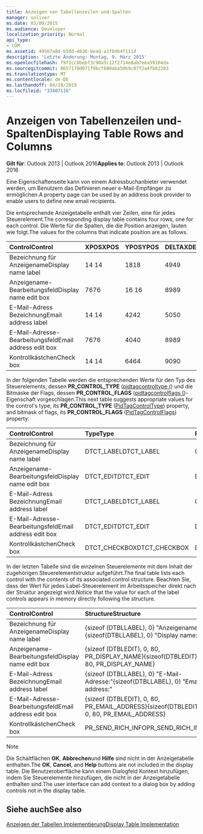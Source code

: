 ```yaml
---
title: Anzeigen von Tabellenzeilen und-Spalten
manager: soliver
ms.date: 03/09/2015
ms.audience: Developer
localization_priority: Normal
api_type:
- COM
ms.assetid: 49567a8d-b58d-4636-bead-a1f84b4f111d
description: 'Letzte Änderung: Montag, 9. März 2015'
ms.openlocfilehash: f9f1cc0bebf3c90a5c12f2714e8ab7eea59104da
ms.sourcegitcommit: 8657170d071f9bcf680aba50b9c07f2a4fb82283
ms.translationtype: MT
ms.contentlocale: de-DE
ms.lasthandoff: 04/28/2019
ms.locfileid: "33407116"
---
```

# <a name="displaying-table-rows-and-columns"></a><span data-ttu-id="434a3-103">Anzeigen von Tabellenzeilen und-Spalten</span><span class="sxs-lookup"><span data-stu-id="434a3-103">Displaying Table Rows and Columns</span></span>

  
  
<span data-ttu-id="434a3-104">**Gilt für**: Outlook 2013 | Outlook 2016</span><span class="sxs-lookup"><span data-stu-id="434a3-104">**Applies to**: Outlook 2013 | Outlook 2016</span></span> 
  
 <span data-ttu-id="434a3-105">Eine Eigenschaftenseite kann von einem Adressbuchanbieter verwendet werden, um Benutzern das Definieren neuer e-Mail-Empfänger zu ermöglichen.</span><span class="sxs-lookup"><span data-stu-id="434a3-105">A property page can be used by an address book provider to enable users to define new email recipients.</span></span> 
  
<span data-ttu-id="434a3-106">Die entsprechende Anzeigetabelle enthält vier Zeilen, eine für jedes Steuerelement.</span><span class="sxs-lookup"><span data-stu-id="434a3-106">The corresponding display table contains four rows, one for each control.</span></span> <span data-ttu-id="434a3-107">Die Werte für die Spalten, die die Position anzeigen, lauten wie folgt.</span><span class="sxs-lookup"><span data-stu-id="434a3-107">The values for the columns that indicate position are as follows.</span></span>
  
|<span data-ttu-id="434a3-108">**Control**</span><span class="sxs-lookup"><span data-stu-id="434a3-108">**Control**</span></span>|<span data-ttu-id="434a3-109">**XPOS**</span><span class="sxs-lookup"><span data-stu-id="434a3-109">**XPOS**</span></span>|<span data-ttu-id="434a3-110">**YPOS**</span><span class="sxs-lookup"><span data-stu-id="434a3-110">**YPOS**</span></span>|<span data-ttu-id="434a3-111">**DELTAX**</span><span class="sxs-lookup"><span data-stu-id="434a3-111">**DELTAX**</span></span>|<span data-ttu-id="434a3-112">**DELTAy**</span><span class="sxs-lookup"><span data-stu-id="434a3-112">**DELTAY**</span></span>|
|:-----|:-----|:-----|:-----|:-----|
|<span data-ttu-id="434a3-113">Bezeichnung für Anzeigename</span><span class="sxs-lookup"><span data-stu-id="434a3-113">Display name label</span></span>  <br/> |<span data-ttu-id="434a3-114">14 </span><span class="sxs-lookup"><span data-stu-id="434a3-114">14</span></span>  <br/> |<span data-ttu-id="434a3-115">18</span><span class="sxs-lookup"><span data-stu-id="434a3-115">18</span></span>  <br/> |<span data-ttu-id="434a3-116">49</span><span class="sxs-lookup"><span data-stu-id="434a3-116">49</span></span>  <br/> |<span data-ttu-id="434a3-117">8</span><span class="sxs-lookup"><span data-stu-id="434a3-117">8</span></span>  <br/> |
|<span data-ttu-id="434a3-118">Anzeigename-Bearbeitungsfeld</span><span class="sxs-lookup"><span data-stu-id="434a3-118">Display name edit box</span></span>  <br/> |<span data-ttu-id="434a3-119">76</span><span class="sxs-lookup"><span data-stu-id="434a3-119">76</span></span>  <br/> |<span data-ttu-id="434a3-120">16 </span><span class="sxs-lookup"><span data-stu-id="434a3-120">16</span></span>  <br/> |<span data-ttu-id="434a3-121">89</span><span class="sxs-lookup"><span data-stu-id="434a3-121">89</span></span>  <br/> |<span data-ttu-id="434a3-122">12</span><span class="sxs-lookup"><span data-stu-id="434a3-122">12</span></span>  <br/> |
|<span data-ttu-id="434a3-123">E-Mail-Adress Bezeichnung</span><span class="sxs-lookup"><span data-stu-id="434a3-123">Email address label</span></span>  <br/> |<span data-ttu-id="434a3-124">14 </span><span class="sxs-lookup"><span data-stu-id="434a3-124">14</span></span>  <br/> |<span data-ttu-id="434a3-125">42</span><span class="sxs-lookup"><span data-stu-id="434a3-125">42</span></span>  <br/> |<span data-ttu-id="434a3-126">50</span><span class="sxs-lookup"><span data-stu-id="434a3-126">50</span></span>  <br/> |<span data-ttu-id="434a3-127">8</span><span class="sxs-lookup"><span data-stu-id="434a3-127">8</span></span>  <br/> |
|<span data-ttu-id="434a3-128">E-Mail-Adresse-Bearbeitungsfeld</span><span class="sxs-lookup"><span data-stu-id="434a3-128">Email address edit box</span></span>  <br/> |<span data-ttu-id="434a3-129">76</span><span class="sxs-lookup"><span data-stu-id="434a3-129">76</span></span>  <br/> |<span data-ttu-id="434a3-130">40</span><span class="sxs-lookup"><span data-stu-id="434a3-130">40</span></span>  <br/> |<span data-ttu-id="434a3-131">89</span><span class="sxs-lookup"><span data-stu-id="434a3-131">89</span></span>  <br/> |<span data-ttu-id="434a3-132">12</span><span class="sxs-lookup"><span data-stu-id="434a3-132">12</span></span>  <br/> |
|<span data-ttu-id="434a3-133">Kontrollkästchen</span><span class="sxs-lookup"><span data-stu-id="434a3-133">Check box</span></span>  <br/> |<span data-ttu-id="434a3-134">14 </span><span class="sxs-lookup"><span data-stu-id="434a3-134">14</span></span>  <br/> |<span data-ttu-id="434a3-135">64</span><span class="sxs-lookup"><span data-stu-id="434a3-135">64</span></span>  <br/> |<span data-ttu-id="434a3-136">90</span><span class="sxs-lookup"><span data-stu-id="434a3-136">90</span></span>  <br/> |<span data-ttu-id="434a3-137">12</span><span class="sxs-lookup"><span data-stu-id="434a3-137">12</span></span>  <br/> |
   
<span data-ttu-id="434a3-138">In der folgenden Tabelle werden die entsprechenden Werte für den Typ des Steuerelements, dessen **PR_CONTROL_TYPE** ([pidtagcontroltype (](pidtagcontroltype-canonical-property.md)) und die Bitmaske der Flags, dessen **PR_CONTROL_FLAGS** ([pidtagcontrolflags (](pidtagcontrolflags-canonical-property.md))-Eigenschaft vorgeschlagen.</span><span class="sxs-lookup"><span data-stu-id="434a3-138">This next table suggests appropriate values for the control's type, its **PR_CONTROL_TYPE** ([PidTagControlType](pidtagcontroltype-canonical-property.md)) property, and bitmask of flags, its **PR_CONTROL_FLAGS** ([PidTagControlFlags](pidtagcontrolflags-canonical-property.md)) property.</span></span>
  
|<span data-ttu-id="434a3-139">**Control**</span><span class="sxs-lookup"><span data-stu-id="434a3-139">**Control**</span></span>|<span data-ttu-id="434a3-140">**Type**</span><span class="sxs-lookup"><span data-stu-id="434a3-140">**Type**</span></span>|<span data-ttu-id="434a3-141">**Flags**</span><span class="sxs-lookup"><span data-stu-id="434a3-141">**Flags**</span></span>|
|:-----|:-----|:-----|
|<span data-ttu-id="434a3-142">Bezeichnung für Anzeigename</span><span class="sxs-lookup"><span data-stu-id="434a3-142">Display name label</span></span>  <br/> |<span data-ttu-id="434a3-143">DTCT_LABEL</span><span class="sxs-lookup"><span data-stu-id="434a3-143">DTCT_LABEL</span></span>  <br/> |<span data-ttu-id="434a3-144">0</span><span class="sxs-lookup"><span data-stu-id="434a3-144">0</span></span>  <br/> |
|<span data-ttu-id="434a3-145">Anzeigename-Bearbeitungsfeld</span><span class="sxs-lookup"><span data-stu-id="434a3-145">Display name edit box</span></span>  <br/> |<span data-ttu-id="434a3-146">DTCT_EDIT</span><span class="sxs-lookup"><span data-stu-id="434a3-146">DTCT_EDIT</span></span>  <br/> |<span data-ttu-id="434a3-147">DT_EDITABLE</span><span class="sxs-lookup"><span data-stu-id="434a3-147">DT_EDITABLE</span></span> | <span data-ttu-id="434a3-148">DT_REQUIRED</span><span class="sxs-lookup"><span data-stu-id="434a3-148">DT_REQUIRED</span></span>  <br/> |
|<span data-ttu-id="434a3-149">E-Mail-Adress Bezeichnung</span><span class="sxs-lookup"><span data-stu-id="434a3-149">Email address label</span></span>  <br/> |<span data-ttu-id="434a3-150">DTCT_LABEL</span><span class="sxs-lookup"><span data-stu-id="434a3-150">DTCT_LABEL</span></span>  <br/> |<span data-ttu-id="434a3-151">0</span><span class="sxs-lookup"><span data-stu-id="434a3-151">0</span></span>  <br/> |
|<span data-ttu-id="434a3-152">E-Mail-Adresse-Bearbeitungsfeld</span><span class="sxs-lookup"><span data-stu-id="434a3-152">Email address edit box</span></span>  <br/> |<span data-ttu-id="434a3-153">DTCT_EDIT</span><span class="sxs-lookup"><span data-stu-id="434a3-153">DTCT_EDIT</span></span>  <br/> |<span data-ttu-id="434a3-154">DT_EDITABLE</span><span class="sxs-lookup"><span data-stu-id="434a3-154">DT_EDITABLE</span></span> | <span data-ttu-id="434a3-155">DT_REQUIRED</span><span class="sxs-lookup"><span data-stu-id="434a3-155">DT_REQUIRED</span></span>  <br/> |
|<span data-ttu-id="434a3-156">Kontrollkästchen</span><span class="sxs-lookup"><span data-stu-id="434a3-156">Check box</span></span>  <br/> |<span data-ttu-id="434a3-157">DTCT_CHECKBOX</span><span class="sxs-lookup"><span data-stu-id="434a3-157">DTCT_CHECKBOX</span></span>  <br/> |<span data-ttu-id="434a3-158">DT_EDITABLE</span><span class="sxs-lookup"><span data-stu-id="434a3-158">DT_EDITABLE</span></span>  <br/> |
   
<span data-ttu-id="434a3-159">In der letzten Tabelle sind die einzelnen Steuerelemente mit dem Inhalt der zugehörigen Steuerelementstruktur aufgeführt.</span><span class="sxs-lookup"><span data-stu-id="434a3-159">The final table lists each control with the contents of its associated control structure.</span></span> <span data-ttu-id="434a3-160">Beachten Sie, dass der Wert für jedes Label-Steuerelement im Arbeitsspeicher direkt nach der Struktur angezeigt wird.</span><span class="sxs-lookup"><span data-stu-id="434a3-160">Notice that the value for each of the label controls appears in memory directly following the structure.</span></span>
  
|<span data-ttu-id="434a3-161">**Control**</span><span class="sxs-lookup"><span data-stu-id="434a3-161">**Control**</span></span>|<span data-ttu-id="434a3-162">**Structure**</span><span class="sxs-lookup"><span data-stu-id="434a3-162">**Structure**</span></span>|
|:-----|:-----|
|<span data-ttu-id="434a3-163">Bezeichnung für Anzeigename</span><span class="sxs-lookup"><span data-stu-id="434a3-163">Display name label</span></span>  <br/> |<span data-ttu-id="434a3-164">{sizeof (DTBLLABEL), 0} "Anzeigename:"</span><span class="sxs-lookup"><span data-stu-id="434a3-164">{sizeof(DTBLLABEL), 0} "Display name:"</span></span>  <br/> |
|<span data-ttu-id="434a3-165">Anzeigename-Bearbeitungsfeld</span><span class="sxs-lookup"><span data-stu-id="434a3-165">Display name edit box</span></span>  <br/> |<span data-ttu-id="434a3-166">{sizeof (DTBLEDIT), 0, 80, PR_DISPLAY_NAME}</span><span class="sxs-lookup"><span data-stu-id="434a3-166">{sizeof(DTBLEDIT), 0, 80, PR_DISPLAY_NAME}</span></span>  <br/> |
|<span data-ttu-id="434a3-167">E-Mail-Adress Bezeichnung</span><span class="sxs-lookup"><span data-stu-id="434a3-167">Email address label</span></span>  <br/> |<span data-ttu-id="434a3-168">{sizeof (DTBLLABEL), 0} "E-Mail-Adresse:"</span><span class="sxs-lookup"><span data-stu-id="434a3-168">{sizeof(DTBLLABEL), 0} "Email address:"</span></span>  <br/> |
|<span data-ttu-id="434a3-169">E-Mail-Adresse-Bearbeitungsfeld</span><span class="sxs-lookup"><span data-stu-id="434a3-169">Email address edit box</span></span>  <br/> |<span data-ttu-id="434a3-170">{sizeof (DTBLEDIT), 0, 80, PR_EMAIL_ADDRESS}</span><span class="sxs-lookup"><span data-stu-id="434a3-170">{sizeof(DTBLEDIT), 0, 80, PR_EMAIL_ADDRESS}</span></span>  <br/> |
|<span data-ttu-id="434a3-171">Kontrollkästchen</span><span class="sxs-lookup"><span data-stu-id="434a3-171">Check box</span></span>  <br/> |<span data-ttu-id="434a3-172">PR_SEND_RICH_INFO</span><span class="sxs-lookup"><span data-stu-id="434a3-172">PR_SEND_RICH_INFO</span></span>  <br/> |
   
> [!NOTE]
> <span data-ttu-id="434a3-173">Die Schaltflächen **OK**, **Abbrechen**und **Hilfe** sind nicht in der Anzeigetabelle enthalten.</span><span class="sxs-lookup"><span data-stu-id="434a3-173">The **OK**, **Cancel**, and **Help** buttons are not included in the display table.</span></span> <span data-ttu-id="434a3-174">Die Benutzeroberfläche kann einem Dialogfeld Kontext hinzufügen, indem Sie Steuerelemente hinzufügen, die nicht in der Anzeigetabelle enthalten sind.</span><span class="sxs-lookup"><span data-stu-id="434a3-174">The user interface can add context to a dialog box by adding controls not in the display table.</span></span> 
  
## <a name="see-also"></a><span data-ttu-id="434a3-175">Siehe auch</span><span class="sxs-lookup"><span data-stu-id="434a3-175">See also</span></span>



[<span data-ttu-id="434a3-176">Anzeigen der Tabellen Implementierung</span><span class="sxs-lookup"><span data-stu-id="434a3-176">Display Table Implementation</span></span>](display-table-implementation.md)

